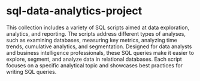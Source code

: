 # sql-data-analytics-project
This collection includes a variety of SQL scripts aimed at data exploration, analytics, and reporting. The scripts address different types of analyses, such as examining databases, measuring key metrics, analyzing time trends, cumulative analytics, and segmentation. Designed for data analysts and business intelligence professionals, these SQL queries make it easier to explore, segment, and analyze data in relational databases. Each script focuses on a specific analytical topic and showcases best practices for writing SQL queries.
